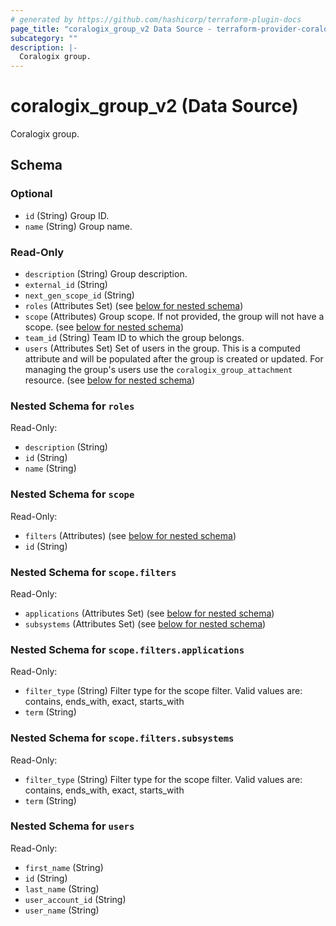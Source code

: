 ```yaml
---
# generated by https://github.com/hashicorp/terraform-plugin-docs
page_title: "coralogix_group_v2 Data Source - terraform-provider-coralogix"
subcategory: ""
description: |-
  Coralogix group.
---
```


# coralogix_group_v2 (Data Source)

Coralogix group.



<!-- schema generated by tfplugindocs -->
## Schema

### Optional

- `id` (String) Group ID.
- `name` (String) Group name.

### Read-Only

- `description` (String) Group description.
- `external_id` (String)
- `next_gen_scope_id` (String)
- `roles` (Attributes Set) (see [below for nested schema](#nestedatt--roles))
- `scope` (Attributes) Group scope. If not provided, the group will not have a scope. (see [below for nested schema](#nestedatt--scope))
- `team_id` (String) Team ID to which the group belongs.
- `users` (Attributes Set) Set of users in the group. This is a computed attribute and will be populated after the group is created or updated. For managing the group's users use the `coralogix_group_attachment` resource. (see [below for nested schema](#nestedatt--users))

<a id="nestedatt--roles"></a>
### Nested Schema for `roles`

Read-Only:

- `description` (String)
- `id` (String)
- `name` (String)


<a id="nestedatt--scope"></a>
### Nested Schema for `scope`

Read-Only:

- `filters` (Attributes) (see [below for nested schema](#nestedatt--scope--filters))
- `id` (String)

<a id="nestedatt--scope--filters"></a>
### Nested Schema for `scope.filters`

Read-Only:

- `applications` (Attributes Set) (see [below for nested schema](#nestedatt--scope--filters--applications))
- `subsystems` (Attributes Set) (see [below for nested schema](#nestedatt--scope--filters--subsystems))

<a id="nestedatt--scope--filters--applications"></a>
### Nested Schema for `scope.filters.applications`

Read-Only:

- `filter_type` (String) Filter type for the scope filter. Valid values are: contains, ends_with, exact, starts_with
- `term` (String)


<a id="nestedatt--scope--filters--subsystems"></a>
### Nested Schema for `scope.filters.subsystems`

Read-Only:

- `filter_type` (String) Filter type for the scope filter. Valid values are: contains, ends_with, exact, starts_with
- `term` (String)




<a id="nestedatt--users"></a>
### Nested Schema for `users`

Read-Only:

- `first_name` (String)
- `id` (String)
- `last_name` (String)
- `user_account_id` (String)
- `user_name` (String)
